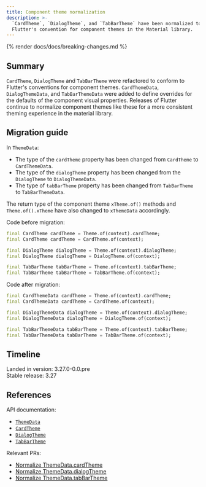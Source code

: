 ```yaml
---
title: Component theme normalization
description: >-
  `CardTheme`, `DialogTheme`, and `TabBarTheme` have been normalized to follow
  Flutter's convention for component themes in the Material library.
---
```


{% render docs/docs/breaking-changes.md %}

## Summary

`CardTheme`, `DialogTheme` and `TabBarTheme` were refactored to 
conform to Flutter's conventions for component themes.
`CardThemeData`, `DialogThemeData`, and `TabBarThemeData` were added to
define overrides for the defaults of the component visual properties.
Releases of Flutter continue to normalize component themes like these for
a more consistent theming experience in the material library.

## Migration guide

In `ThemeData`:

- The type of the `cardTheme` property has been
  changed from `CardTheme` to `CardThemeData`.
- The type of the `dialogTheme` property has been
  changed from the `DialogTheme` to `DialogThemeData`.
- The type of `tabBarTheme` property has been
  changed from `TabBarTheme` to `TabBarThemeData`.

The return type of the component theme `xTheme.of()` methods and
`Theme.of().xTheme` have also changed to `xThemeData` accordingly.

Code before migration:

```dart
final CardTheme cardTheme = Theme.of(context).cardTheme;
final CardTheme cardTheme = CardTheme.of(context);

final DialogTheme dialogTheme = Theme.of(context).dialogTheme;
final DialogTheme dialogTheme = DialogTheme.of(context);

final TabBarTheme tabBarTheme = Theme.of(context).tabBarTheme;
final TabBarTheme tabBarTheme = TabBarTheme.of(context);
```

Code after migration:

```dart
final CardThemeData cardTheme = Theme.of(context).cardTheme;
final CardThemeData cardTheme = CardTheme.of(context);

final DialogThemeData dialogTheme = Theme.of(context).dialogTheme;
final DialogThemeData dialogTheme = DialogTheme.of(context);

final TabBarThemeData tabBarTheme = Theme.of(context).tabBarTheme;
final TabBarThemeData tabBarTheme = TabBarTheme.of(context);
```

## Timeline

Landed in version: 3.27.0-0.0.pre<br>
Stable release: 3.27

## References

API documentation:

* [`ThemeData`][]
* [`CardTheme`][]
* [`DialogTheme`][]
* [`TabBarTheme`][]

Relevant PRs:

* [Normalize ThemeData.cardTheme][]
* [Normalize ThemeData.dialogTheme][]
* [Normalize ThemeData.tabBarTheme][]

[`ThemeData`]: {{site.api}}/flutter/material/ThemeData-class.html
[`CardTheme`]: {{site.api}}/flutter/material/CardTheme-class.html
[`DialogTheme`]: {{site.api}}/flutter/material/DialogTheme-class.html
[`TabBarTheme`]: {{site.api}}/flutter/material/TabBarTheme-class.html
[Normalize ThemeData.cardTheme]: {{site.repo.flutter}}/pull/153254
[Normalize ThemeData.dialogTheme]: {{site.repo.flutter}}/pull/155129
[Normalize ThemeData.tabBarTheme]: {{site.repo.flutter}}/pull/156253
